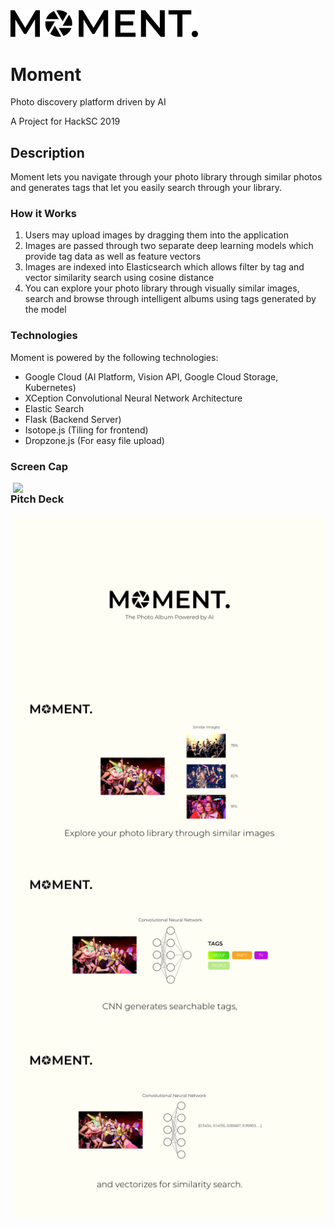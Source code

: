 <img src="https://github.com/cchyung/moment/blob/master/res/logo.png" width="300"/>

# Moment
Photo discovery platform driven by AI

A Project for HackSC 2019

## Description
Moment lets you navigate through your photo library through similar photos and generates tags that let you easily search through your library.

### How it Works
1. Users may upload images by dragging them into the application
2. Images are passed through two separate deep learning models which provide tag data as well as feature vectors
3. Images are indexed into Elasticsearch which allows filter by tag and vector similarity search using cosine distance
4. You can explore your photo library through visually similar images, search and browse through intelligent albums using tags generated by the model

### Technologies
Moment is powered by the following technologies:
 - Google Cloud (AI Platform, Vision API, Google Cloud Storage, Kubernetes)
 - XCeption Convolutional Neural Network Architecture
 - Elastic Search
 - Flask (Backend Server)
 - Isotope.js (Tiling for frontend)
 - Dropzone.js (For easy file upload)

### Screen Cap
<img src="https://github.com/cchyung/moment/blob/master/res/screencap.gif" style="float: right;" width="500"/>

### Pitch Deck
<img src="https://github.com/cchyung/moment/blob/master/res/pitch%20deck/0.png" style="float: right;" width="500"/>
<img src="https://github.com/cchyung/moment/blob/master/res/pitch%20deck/1.png" style="float: right;" width="500"/>
<img src="https://github.com/cchyung/moment/blob/master/res/pitch%20deck/2.png" style="float: right;" width="500"/>
<img src="https://github.com/cchyung/moment/blob/master/res/pitch%20deck/3.png" style="float: right;" width="500"/>

